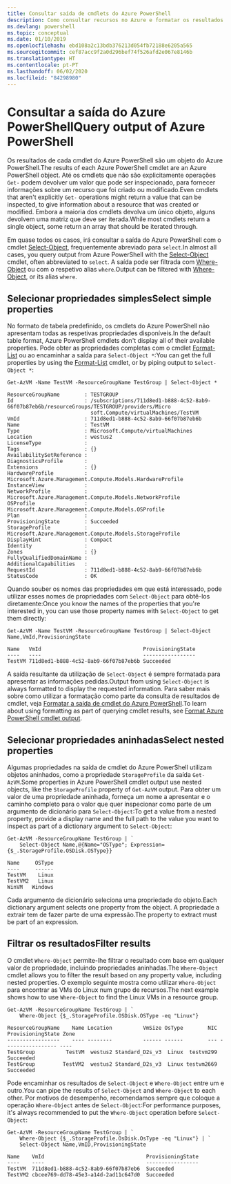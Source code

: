 ```yaml
---
title: Consultar saída de cmdlets do Azure PowerShell
description: Como consultar recursos no Azure e formatar os resultados.
ms.devlang: powershell
ms.topic: conceptual
ms.date: 01/10/2019
ms.openlocfilehash: ebd108a2c13bdb376213d054fb72188e6205a565
ms.sourcegitcommit: cef87acc9f2a0d296bef74f526afd2e067e8146b
ms.translationtype: HT
ms.contentlocale: pt-PT
ms.lasthandoff: 06/02/2020
ms.locfileid: "84298980"
---
```

# <a name="query-output-of-azure-powershell"></a><span data-ttu-id="3a65f-103">Consultar a saída do Azure PowerShell</span><span class="sxs-lookup"><span data-stu-id="3a65f-103">Query output of Azure PowerShell</span></span> 

<span data-ttu-id="3a65f-104">Os resultados de cada cmdlet do Azure PowerShell são um objeto do Azure PowerShell.</span><span class="sxs-lookup"><span data-stu-id="3a65f-104">The results of each Azure PowerShell cmdlet are an Azure PowerShell object.</span></span> <span data-ttu-id="3a65f-105">Até os cmdlets que não são explicitamente operações `Get-` podem devolver um valor que pode ser inspecionado, para fornecer informações sobre um recurso que foi criado ou modificado.</span><span class="sxs-lookup"><span data-stu-id="3a65f-105">Even cmdlets that aren't explicitly `Get-` operations might return a value that can be inspected, to give information about a resource that was created or modified.</span></span> <span data-ttu-id="3a65f-106">Embora a maioria dos cmdlets devolva um único objeto, alguns devolvem uma matriz que deve ser iterada.</span><span class="sxs-lookup"><span data-stu-id="3a65f-106">While most cmdlets return a single object, some return an array that should be iterated through.</span></span>

<span data-ttu-id="3a65f-107">Em quase todos os casos, irá consultar a saída do Azure PowerShell com o cmdlet [Select-Object](/powershell/module/Microsoft.PowerShell.Utility/Select-Object), frequentemente abreviado para `select`.</span><span class="sxs-lookup"><span data-stu-id="3a65f-107">In almost all cases, you query output from Azure PowerShell with the [Select-Object](/powershell/module/Microsoft.PowerShell.Utility/Select-Object) cmdlet, often abbreviated to `select`.</span></span> <span data-ttu-id="3a65f-108">A saída pode ser filtrada com [Where-Object](/powershell/module/Microsoft.PowerShell.Core/Where-Object) ou com o respetivo alias `where`.</span><span class="sxs-lookup"><span data-stu-id="3a65f-108">Output can be filtered with [Where-Object](/powershell/module/Microsoft.PowerShell.Core/Where-Object), or its alias `where`.</span></span>

## <a name="select-simple-properties"></a><span data-ttu-id="3a65f-109">Selecionar propriedades simples</span><span class="sxs-lookup"><span data-stu-id="3a65f-109">Select simple properties</span></span>

<span data-ttu-id="3a65f-110">No formato de tabela predefinido, os cmdlets do Azure PowerShell não apresentam todas as respetivas propriedades disponíveis.</span><span class="sxs-lookup"><span data-stu-id="3a65f-110">In the default table format, Azure PowerShell cmdlets don't display all of their available properties.</span></span> <span data-ttu-id="3a65f-111">Pode obter as propriedades completas com o cmdlet [Format-List](/powershell/module/microsoft.powershell.utility/format-list) ou ao encaminhar a saída para `Select-Object *`:</span><span class="sxs-lookup"><span data-stu-id="3a65f-111">You can get the full properties by using the [Format-List](/powershell/module/microsoft.powershell.utility/format-list) cmdlet, or by piping output to `Select-Object *`:</span></span>

```azurepowershell-interactive
Get-AzVM -Name TestVM -ResourceGroupName TestGroup | Select-Object *
```

```output
ResourceGroupName        : TESTGROUP
Id                       : /subscriptions/711d8ed1-b888-4c52-8ab9-66f07b87eb6b/resourceGroups/TESTGROUP/providers/Micro
                           soft.Compute/virtualMachines/TestVM
VmId                     : 711d8ed1-b888-4c52-8ab9-66f07b87eb6b
Name                     : TestVM
Type                     : Microsoft.Compute/virtualMachines
Location                 : westus2
LicenseType              :
Tags                     : {}
AvailabilitySetReference :
DiagnosticsProfile       :
Extensions               : {}
HardwareProfile          : Microsoft.Azure.Management.Compute.Models.HardwareProfile
InstanceView             :
NetworkProfile           : Microsoft.Azure.Management.Compute.Models.NetworkProfile
OSProfile                : Microsoft.Azure.Management.Compute.Models.OSProfile
Plan                     :
ProvisioningState        : Succeeded
StorageProfile           : Microsoft.Azure.Management.Compute.Models.StorageProfile
DisplayHint              : Compact
Identity                 :
Zones                    : {}
FullyQualifiedDomainName :
AdditionalCapabilities   :
RequestId                : 711d8ed1-b888-4c52-8ab9-66f07b87eb6b
StatusCode               : OK
```

<span data-ttu-id="3a65f-112">Quando souber os nomes das propriedades em que está interessado, pode utilizar esses nomes de propriedades com `Select-Object` para obtê-los diretamente:</span><span class="sxs-lookup"><span data-stu-id="3a65f-112">Once you know the names of the properties that you're interested in, you can use those property names with `Select-Object` to get them directly:</span></span>

```azurepowershell-interactive
Get-AzVM -Name TestVM -ResourceGroupName TestGroup | Select-Object Name,VmId,ProvisioningState
```

```output
Name   VmId                                 ProvisioningState
----   ----                                 -----------------
TestVM 711d8ed1-b888-4c52-8ab9-66f07b87eb6b Succeeded
```

<span data-ttu-id="3a65f-113">A saída resultante da utilização de `Select-Object` é sempre formatada para apresentar as informações pedidas.</span><span class="sxs-lookup"><span data-stu-id="3a65f-113">Output from using `Select-Object` is always formatted to display the requested information.</span></span> <span data-ttu-id="3a65f-114">Para saber mais sobre como utilizar a formatação como parte da consulta de resultados de cmdlet, veja [Formatar a saída de cmdlet do Azure PowerShell](formatting-output.md).</span><span class="sxs-lookup"><span data-stu-id="3a65f-114">To learn about using formatting as part of querying cmdlet results, see [Format Azure PowerShell cmdlet output](formatting-output.md).</span></span>

## <a name="select-nested-properties"></a><span data-ttu-id="3a65f-115">Selecionar propriedades aninhadas</span><span class="sxs-lookup"><span data-stu-id="3a65f-115">Select nested properties</span></span>

<span data-ttu-id="3a65f-116">Algumas propriedades na saída de cmdlet do Azure PowerShell utilizam objetos aninhados, como a propriedade `StorageProfile` da saída `Get-AzVM`.</span><span class="sxs-lookup"><span data-stu-id="3a65f-116">Some properties in Azure PowerShell cmdlet output use nested objects, like the `StorageProfile` property of `Get-AzVM` output.</span></span> <span data-ttu-id="3a65f-117">Para obter um valor de uma propriedade aninhada, forneça um nome a apresentar e o caminho completo para o valor que quer inspecionar como parte de um argumento de dicionário para `Select-Object`:</span><span class="sxs-lookup"><span data-stu-id="3a65f-117">To get a value from a nested property, provide a display name and the full path to the value you want to inspect as part of a dictionary argument to `Select-Object`:</span></span>

```azurepowershell-interactive
Get-AzVM -ResourceGroupName TestGroup | `
    Select-Object Name,@{Name="OSType"; Expression={$_.StorageProfile.OSDisk.OSType}}
```

```output
Name     OSType
----     ------
TestVM    Linux
TestVM2   Linux
WinVM   Windows
```

<span data-ttu-id="3a65f-118">Cada argumento de dicionário seleciona uma propriedade do objeto.</span><span class="sxs-lookup"><span data-stu-id="3a65f-118">Each dictionary argument selects one property from the object.</span></span> <span data-ttu-id="3a65f-119">A propriedade a extrair tem de fazer parte de uma expressão.</span><span class="sxs-lookup"><span data-stu-id="3a65f-119">The property to extract must be part of an expression.</span></span>

## <a name="filter-results"></a><span data-ttu-id="3a65f-120">Filtrar os resultados</span><span class="sxs-lookup"><span data-stu-id="3a65f-120">Filter results</span></span> 

<span data-ttu-id="3a65f-121">O cmdlet `Where-Object` permite-lhe filtrar o resultado com base em qualquer valor de propriedade, incluindo propriedades aninhadas.</span><span class="sxs-lookup"><span data-stu-id="3a65f-121">The `Where-Object` cmdlet allows you to filter the result based on any property value, including nested properties.</span></span> <span data-ttu-id="3a65f-122">O exemplo seguinte mostra como utilizar `Where-Object` para encontrar as VMs do Linux num grupo de recursos.</span><span class="sxs-lookup"><span data-stu-id="3a65f-122">The next example shows how to use `Where-Object` to find the Linux VMs in a resource group.</span></span>

```azurepowershell-interactive
Get-AzVM -ResourceGroupName TestGroup | `
    Where-Object {$_.StorageProfile.OSDisk.OSType -eq "Linux"}
```

```output
ResourceGroupName    Name Location          VmSize OsType        NIC ProvisioningState Zone
-----------------    ---- --------          ------ ------        --- ----------------- ----
TestGroup          TestVM  westus2 Standard_D2s_v3  Linux  testvm299         Succeeded
TestGroup         TestVM2  westus2 Standard_D2s_v3  Linux testvm2669         Succeeded
```

<span data-ttu-id="3a65f-123">Pode encaminhar os resultados de `Select-Object` e `Where-Object` entre um e outro.</span><span class="sxs-lookup"><span data-stu-id="3a65f-123">You can pipe the results of `Select-Object` and `Where-Object` to each other.</span></span> <span data-ttu-id="3a65f-124">Por motivos de desempenho, recomendamos sempre que coloque a operação `Where-Object` antes de `Select-Object`:</span><span class="sxs-lookup"><span data-stu-id="3a65f-124">For performance purposes, it's always recommended to put the `Where-Object` operation before `Select-Object`:</span></span>

```azurepowershell-interactive
Get-AzVM -ResourceGroupName TestGroup | `
    Where-Object {$_.StorageProfile.OsDisk.OsType -eq "Linux"} | `
    Select-Object Name,VmID,ProvisioningState
```

```output
Name    VmId                                 ProvisioningState
----    ----                                 -----------------
TestVM  711d8ed1-b888-4c52-8ab9-66f07b87eb6  Succeeded
TestVM2 cbcee769-dd78-45e3-a14d-2ad11c647d0  Succeeded
```
